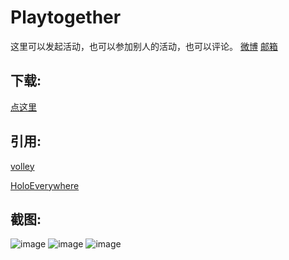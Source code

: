 Playtogether
============

这里可以发起活动，也可以参加别人的活动，也可以评论。
[微博][1]
[邮箱][2]

下载:
--------
[点这里][3]

引用:
--------
[volley][4]

[HoloEverywhere][5]

截图:
--------
![image](https://raw.github.com/xuyangbill/Playtogether/master/screenshots/1.png)
![image](https://raw.github.com/xuyangbill/Playtogether/master/screenshots/2.png)
![image](https://raw.github.com/xuyangbill/Playtogether/master/screenshots/3.png)

[1]: http://weibo.com/xuyangbill
[2]: mailto:nozomi@null.net
[3]: https://github.com/xuyangbill/Playtogether/raw/master/releases/Playtogether_1.00.apk
[4]: https://android.googlesource.com/platform/frameworks/volley
[5]: https://github.com/Prototik/HoloEverywhere
